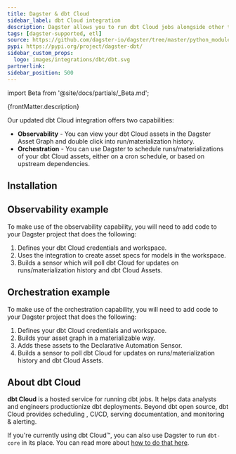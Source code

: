 ```yaml
---
title: Dagster & dbt Cloud
sidebar_label: dbt Cloud integration
description: Dagster allows you to run dbt Cloud jobs alongside other technologies. You can schedule them to run as a step in a larger pipeline and manage them as a data asset.
tags: [dagster-supported, etl]
source: https://github.com/dagster-io/dagster/tree/master/python_modules/libraries/dagster-dbt
pypi: https://pypi.org/project/dagster-dbt/
sidebar_custom_props:
  logo: images/integrations/dbt/dbt.svg
partnerlink:
sidebar_position: 500
---
```


import Beta from '@site/docs/partials/\_Beta.md';

<Beta />

<p>{frontMatter.description}</p>

Our updated dbt Cloud integration offers two capabilities:

- **Observability** - You can view your dbt Cloud assets in the Dagster Asset Graph and double click into run/materialization history.
- **Orchestration** - You can use Dagster to schedule runs/materializations of your dbt Cloud assets, either on a cron schedule, or based on upstream dependencies.

## Installation

<PackageInstallInstructions packageName="dagster-dbt" />

## Observability example
To make use of the observability capability, you will need to add code to your Dagster project that does the following:
1. Defines your dbt Cloud credentials and workspace.
2. Uses the integration to create asset specs for models in the workspace.
3. Builds a sensor which will poll dbt Cloud for updates on runs/materialization history and dbt Cloud Assets.

<CodeExample path="docs_snippets/docs_snippets/integrations/dbt/dbt_cloud_observability.py" language="python" title="defs/dbt_cloud_observability.py" />

## Orchestration example
To make use of the orchestration capability, you will need to add code to your Dagster project that does the following:
1. Defines your dbt Cloud credentials and workspace.
2. Builds your asset graph in a materializable way.
3. Adds these assets to the Declarative Automation Sensor.
4. Builds a sensor to poll dbt Cloud for updates on runs/materialization history and dbt Cloud Assets.

<CodeExample path="docs_snippets/docs_snippets/integrations/dbt/dbt_cloud_orchestration.py" language="python" title="defs/dbt_cloud_orchestation.py" />

## About dbt Cloud

**dbt Cloud** is a hosted service for running dbt jobs. It helps data analysts and engineers productionize dbt deployments. Beyond dbt open source, dbt Cloud provides scheduling , CI/CD, serving documentation, and monitoring & alerting.

If you're currently using dbt Cloud™, you can also use Dagster to run `dbt-core` in its place. You can read more about [how to do that here](https://dagster.io/blog/migrate-off-dbt-cloud).
